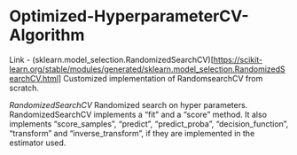 # Optimized-HyperparameterCV-Algorithm

Link - (sklearn.model_selection.RandomizedSearchCV)[https://scikit-learn.org/stable/modules/generated/sklearn.model_selection.RandomizedSearchCV.html] 
Customized implementation of RandomsearchCV from scratch. 

*RandomizedSearchCV* Randomized search on hyper parameters.
RandomizedSearchCV implements a “fit” and a “score” method. 
It also implements “score_samples”, “predict”, “predict_proba”, “decision_function”, “transform” and “inverse_transform”,
if they are implemented in the estimator used.
